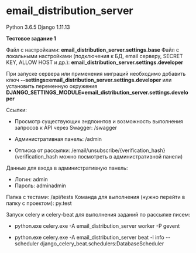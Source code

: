 # email_distribution_server
Python 3.6.5
Django 1.11.13

**Тестовое задание 1**

Файл с настройками: **email_distribution_server.settings.base**
Файл с локальными настройками (подключения к БД, email серверу, SECRET KEY, ALLOW HOST и др.): **email_distribution_server.settings.developer**

При запуске сервера или применения миграций необходимо добавить ключ **--settings=email_distribution_server.settings.developer** или установить переменную окружения **DJANGO_SETTINGS_MODULE=email_distribution_server.settings.developer**

Ссылки:
	

 - Просмотр существующих эндпоинтов и возможность выполнения запросов к API через Swagger: /swagger
	
 - Административная панель: /admin
	
 - Отписка от рассылки: /email/unsubscribe/{verification_hash} (verification_hash можно посмотреть в административной панели)

Данные для входа в административную панель:

 - Логин: admin
 - Пароль: adminadmin

Папка с тестами: /api/tests
Команда для выполнения (нужно перейти в папку с проектом): py.test

Запуск celery и celery-beat для выполнения заданий по рассылке писем:
	

 - python.exe celery.exe -A email_distribution_server worker -P gevent
	
 - python.exe celery.exe -A email_distribution_server beat -l info --scheduler django_celery_beat.schedulers:DatabaseScheduler
